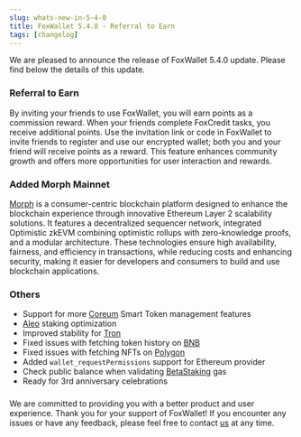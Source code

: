 ```yaml
---
slug: whats-new-in-5-4-0
title: FoxWallet 5.4.0 - Referral to Earn
tags: [changelog]
---
```


We are pleased to announce the release of FoxWallet 5.4.0 update. Please find below the details of this update.

<!--truncate-->

### Referral to Earn
By inviting your friends to use FoxWallet, you will earn points as a commission reward. When your friends complete FoxCredit tasks, you receive additional points. Use the invitation link or code in FoxWallet to invite friends to register and use our encrypted wallet; both you and your friend will receive points as a reward. This feature enhances community growth and offers more opportunities for user interaction and rewards.

### Added Morph Mainnet
[Morph](https://www.morphl2.io/) is a consumer-centric blockchain platform designed to enhance the blockchain experience through innovative Ethereum Layer 2 scalability solutions. It features a decentralized sequencer network, integrated Optimistic zkEVM combining optimistic rollups with zero-knowledge proofs, and a modular architecture. These technologies ensure high availability, fairness, and efficiency in transactions, while reducing costs and enhancing security, making it easier for developers and consumers to build and use blockchain applications.


### Others
- Support for more [Coreum](https://www.coreum.com/) Smart Token management features
- [Aleo](https://aleo.org/) staking optimization
- Improved stability for [Tron](https://tron.network/)
- Fixed issues with fetching token history on [BNB](https://www.bnbchain.org)
- Fixed issues with fetching NFTs on [Polygon](https://polygon.technology/)
- Added `wallet_requestPermissions` support for Ethereum provider
- Check public balance when validating [BetaStaking](https://betastaking.com/) gas
- Ready for 3rd anniversary celebrations

### 
We are committed to providing you with a better product and user experience. Thank you for your support of FoxWallet! If you encounter any issues or have any feedback, please feel free to contact [us](mailto:contact@foxwallet.com) at any time.